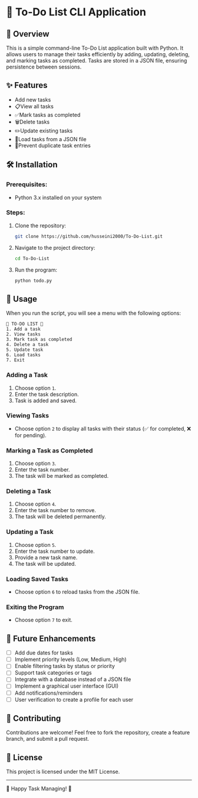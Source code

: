 # 📌 To-Do List CLI Application

## 📝 Overview
This is a simple command-line To-Do List application built with Python. It allows users to manage their tasks efficiently by adding, updating, deleting, and marking tasks as completed. Tasks are stored in a JSON file, ensuring persistence between sessions.

## ✨ Features
- Add new tasks
- 📋View all tasks
- ✅Mark tasks as completed
- 🗑Delete tasks
- ✏️Update existing tasks
- 💾Load tasks from a JSON file
- 🔄Prevent duplicate task entries

## 🛠 Installation
### Prerequisites:
- Python 3.x installed on your system

### Steps:
1. Clone the repository:
   ```sh
   git clone https://github.com/husseini2000/To-Do-List.git
   ```
2. Navigate to the project directory:
   ```sh
   cd To-Do-List
   ```
3. Run the program:
   ```sh
   python todo.py
   ```

## 🚀 Usage
When you run the script, you will see a menu with the following options:
```
📌 TO-DO LIST 📌
1. Add a task
2. View tasks
3. Mark task as completed
4. Delete a task
5. Update task
6. Load tasks
7. Exit
```
### Adding a Task
1. Choose option `1`.
2. Enter the task description.
3. Task is added and saved.

### Viewing Tasks
- Choose option `2` to display all tasks with their status (✅ for completed, ❌ for pending).

### Marking a Task as Completed
1. Choose option `3`.
2. Enter the task number.
3. The task will be marked as completed.

### Deleting a Task
1. Choose option `4`.
2. Enter the task number to remove.
3. The task will be deleted permanently.

### Updating a Task
1. Choose option `5`.
2. Enter the task number to update.
3. Provide a new task name.
4. The task will be updated.

### Loading Saved Tasks
- Choose option `6` to reload tasks from the JSON file.

### Exiting the Program
- Choose option `7` to exit.

## 🔮 Future Enhancements
- [ ] Add due dates for tasks
- [ ] Implement priority levels (Low, Medium, High)
- [ ] Enable filtering tasks by status or priority
- [ ] Support task categories or tags
- [ ] Integrate with a database instead of a JSON file
- [ ] Implement a graphical user interface (GUI)
- [ ] Add notifications/reminders
- [ ] User verification to create a profile for each user

## 🤝 Contributing
Contributions are welcome! Feel free to fork the repository, create a feature branch, and submit a pull request.

## 📝 License
This project is licensed under the MIT License.

---
🚀 Happy Task Managing! 🎯

